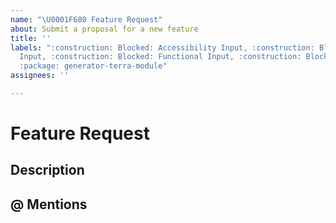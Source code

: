 ```yaml
---
name: "\U0001F680 Feature Request"
about: Submit a proposal for a new feature
title: ''
labels: ":construction: Blocked: Accessibility Input, :construction: Blocked: Engineering
  Input, :construction: Blocked: Functional Input, :construction: Blocked: UX Input,
  :package: generator-terra-module"
assignees: ''

---
```


# Feature Request

## Description
<!-- A clear and concise description of what the feature is. -->

## @ Mentions
<!-- @ Mention anyone on the terra team that you have been working with so far. -->
